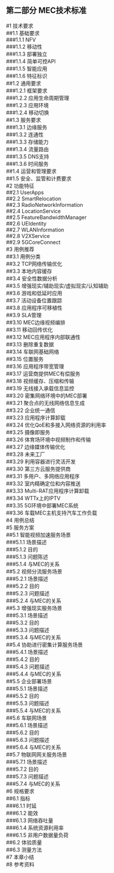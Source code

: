第二部分 MEC技术标准                 
---------             
#1	技术要求           
##1.1	基础要求        
###1.1.1	NFV          
###1.1.2	移动性            
###1.1.3	部署独立	          
###1.1.4	简单可控API	            
###1.1.5	智能应用	            
###1.1.6	特征标识	            
##1.2	通用要求	            
###1.2.1	框架要求	              
###1.2.2	应用生命周期管理	            
###1.2.3	应用环境	                
###1.2.4	移动切换	            
##1.3	服务要求	                
###1.3.1	边缘服务	                 
###1.3.2	连通性	                 
###1.3.3	存储能力	               
###1.3.4	流量路由	               
###1.3.5	DNS支持	             
###1.3.6	时间服务	             
##1.4	运营和管理要求	             
##1.5	安全、监管和计费要求	                     
#2	功能特征	                       
##2.1	UserApps	               
##2.2	SmartRelocation	                 
##2.3	RadioNetworkInformation	               
##2.4	LocationService	                    
##2.5	FeatureBandwidthManager	                     
##2.6	UEIdentity	                 
##2.7	WLANInformation	                
##2.8	V2XService	                
##2.9	5GCoreConnect	                  
#3	用例推荐	                  
##3.1	用例分类	                   
##3.2	TCP网络传输优化	               
##3.3	本地内容缓存	                    
##3.4	安全性数据分析	                    
##3.5	增强现实/辅助现实/虚拟现实/认知辅助	                  
##3.6	游戏和低延时应用	               
##3.7	活动设备位置跟踪	                 
##3.8	应用程序可移植性	                 
##3.9	SLA管理	                  
##3.10	MEC边缘视频编排	                
##3.11	移动回传优化	                
##3.12	MEC应用程序内部联通性	                
##3.13	删除重复数据	                  
##3.14	车联网基础网络	                 
##3.15	位置服务	                   
##3.16	应用程序带宽管理	                
##3.17	运营商提供MEC有偿服务	                  
##3.18	视频缓存、压缩和传输	                
##3.19	无线接入承载信息监控	                   
##3.20	密集网络环境中的MEC部署	                 
##3.21	聚合点的无线网络信息生成	                   
##3.22	企业统一通信	              
##3.23	应用程序计算卸载	              
##3.24	优化QoE和多接入网络资源的利用率	                   
##3.25	摄像即服务	                   
##3.26	体育场环境中视频制作和传输             
##3.27	边缘媒体传输优化	              
##3.28	未来工厂	                    
##3.29	利用容器进行灵活开发	                 
##3.30	第三方云服务提供商	              
##3.31	多用户、多网络应用程序	               
##3.32	室内精确定位和内容推送	                 
##3.33	Multi-RAT应用程序计算卸载	                
##3.34	WTTx上的IPTV	                  
##3.35	5G环境中部署MEC系统	             
##3.36	车载MEC主机支持汽车工作负载	                
#4	用例总结	              
#5	服务方案	              
##5.1	智能视频加速服务场景             	
###5.1.1	场景描述	           
###5.1.2	目的	             
###5.1.3	问题陈述	            
###5.1.4	与MEC的关系	            
##5.2	视频分流服务场景	           
###5.2.1	场景描述	           
###5.2.2	目的	           
###5.2.3	问题描述	            
###5.2.4	与MEC的关系	            
##5.3	增强现实服务场景	            
###5.3.1	场景描述	          
###5.3.2	目的	           
###5.3.3	问题描述	           
###5.3.4	与MEC的关系	           
##5.4	协助进行密集计算服务场景	            
###5.4.1	场景描述	          
###5.4.2	目的	           
###5.4.3	问题描述	           
###5.4.4	与MEC的关系	          
##5.5	企业部署场景	           
###5.5.1	场景描述	         
###5.5.2	目的	             
###5.5.3	问题描述	           
###5.5.4	与MEC的关系            
##5.6	车联网场景	              
###5.6.1	场景描述	           
###5.6.2	目的	           
###5.6.3	问题描述	             
###5.6.4	与MEC的关系	            
##5.7	物联网网关服务场景	            
###5.7.1	场景描述	            
###5.7.2	目的	             
###5.7.3	问题描述	            
###5.7.4	与MEC的关系	             
#6	规格要求	             
##6.1	指标	            
###6.1.1	时延	              
###6.1.2	能效	             
###6.1.3	网络吞吐量	              
###6.1.4	系统资源利用率	               
###6.1.5	非用户数据量负荷	             
##6.2	体验质量	             
##6.3	测量方法	              
#7	本章小结	                    
#8	参考资料	              